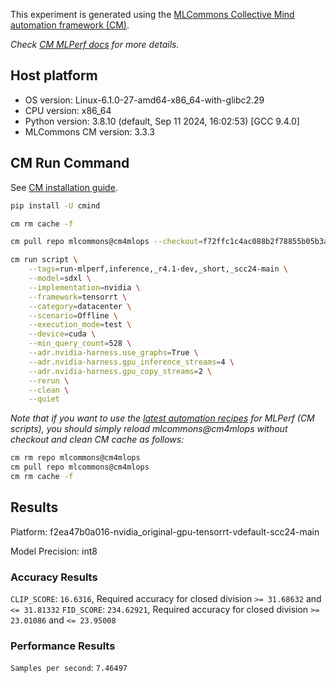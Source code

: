 This experiment is generated using the [MLCommons Collective Mind automation framework (CM)](https://github.com/mlcommons/cm4mlops).

*Check [CM MLPerf docs](https://docs.mlcommons.org/inference) for more details.*

## Host platform

* OS version: Linux-6.1.0-27-amd64-x86_64-with-glibc2.29
* CPU version: x86_64
* Python version: 3.8.10 (default, Sep 11 2024, 16:02:53) 
[GCC 9.4.0]
* MLCommons CM version: 3.3.3

## CM Run Command

See [CM installation guide](https://docs.mlcommons.org/inference/install/).

```bash
pip install -U cmind

cm rm cache -f

cm pull repo mlcommons@cm4mlops --checkout=f72ffc1c4ac088b2f78855b05b3ade8ffb2ca497

cm run script \
	--tags=run-mlperf,inference,_r4.1-dev,_short,_scc24-main \
	--model=sdxl \
	--implementation=nvidia \
	--framework=tensorrt \
	--category=datacenter \
	--scenario=Offline \
	--execution_mode=test \
	--device=cuda \
	--min_query_count=528 \
	--adr.nvidia-harness.use_graphs=True \
	--adr.nvidia-harness.gpu_inference_streams=4 \
	--adr.nvidia-harness.gpu_copy_streams=2 \
	--rerun \
	--clean \
	--quiet
```
*Note that if you want to use the [latest automation recipes](https://docs.mlcommons.org/inference) for MLPerf (CM scripts),
 you should simply reload mlcommons@cm4mlops without checkout and clean CM cache as follows:*

```bash
cm rm repo mlcommons@cm4mlops
cm pull repo mlcommons@cm4mlops
cm rm cache -f

```

## Results

Platform: f2ea47b0a016-nvidia_original-gpu-tensorrt-vdefault-scc24-main

Model Precision: int8

### Accuracy Results 
`CLIP_SCORE`: `16.6316`, Required accuracy for closed division `>= 31.68632` and `<= 31.81332`
`FID_SCORE`: `234.62921`, Required accuracy for closed division `>= 23.01086` and `<= 23.95008`

### Performance Results 
`Samples per second`: `7.46497`
